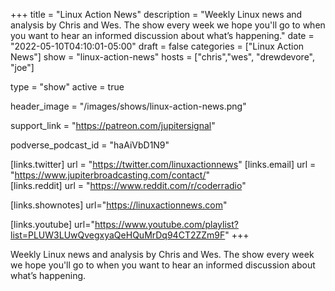 +++
title = "Linux Action News"
description = "Weekly Linux news and analysis by Chris and Wes. The show every week we hope you'll go to when you want to hear an informed discussion about what’s happening."
date = "2022-05-10T04:10:01-05:00"
draft = false
categories = ["Linux Action News"]
show = "linux-action-news"
hosts = ["chris","wes", "drewdevore", "joe"]

type = "show"
active = true

header_image = "/images/shows/linux-action-news.png"

support_link = "https://patreon.com/jupitersignal"

podverse_podcast_id = "haAiVbD1N9"


[links.twitter]
  url = "https://twitter.com/linuxactionnews"
[links.email]
  url = "https://www.jupiterbroadcasting.com/contact/"  
[links.reddit]
  url = "https://www.reddit.com/r/coderradio"

[links.shownotes]
  url="https://linuxactionnews.com"

[links.youtube]
  url="https://www.youtube.com/playlist?list=PLUW3LUwQvegxyaQeHQuMrDq94CT2ZZm9F"
+++

Weekly Linux news and analysis by Chris and Wes. The show every week we hope you'll go to when you want to hear an informed discussion about what’s happening.
